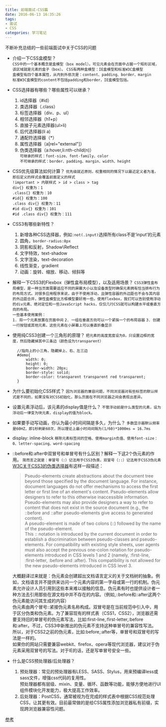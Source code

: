 ```yaml
---
title: 前端面试-CSS篇
date: 2016-06-13 16:35:26
tags: 
- 面试
- CSS
categories: 学习笔记
---
```

不断补充总结的一些前端面试中关于CSS的问题<!-- more -->  

- 介绍一下CSS盒模型？  
	`CSS中的一个基本概念是盒模型（box model）。可见元素会在页面中占据一个矩形区域，该区域就是元素的盒子（box）。`
	`CSS有两种盒模型：IE盒模型和标准W3C盒模型`  
	`盒模型有四个基本属性，从内到外依次是：content、padding、border、margin`  
	`标准W3C盒模型的content不包括padding和border，IE盒模型包括。`  

- CSS选择器有哪些？哪些属性可以继承？  
	1. id选择器（#id）  
	2. 类选择器（.class）  
	3. 标签选择器（div、p、ul）  
	4. 相邻选择器（h1+p）  
	5. 直接子元素选择器(ul>li)  
	6. 后代选择器(li a)  
	7. 通配符选择器（*）  
	8. 属性选择器（a[rel="external"]）  
	9. 伪类选择器（a:hover,li:nth-child(n)）  
	`可继承的样式：font-size、font-family、color`  
	`不可继承的样式：border、padding、margin、width、height`

- CSS优先级算法如何计算？
	`优先级就近原则，权重相同的情况下以最近定义者为准，即后定义的样式会覆盖前面定义的样式`  
	`!important > 内联样式 > id > class > tag`  
	`div{} 权重为：1`  
	`.class{} 权重为：10`  
	`#id{} 权重为：100`  
	`.class div{} 权重为：11`  
	`#id div{} 权重为：101`  
	`#id .class div{} 权重为：111`   

- CSS3有哪些新特性？  
	1. 新增各种CSS选择器，例如`:not(.input)`选择所有class不是‘input’的元素  
	2. 圆角，`border-radius:8px`  
	3. 阴影和反射，Shadow\Reflect  
	4. 文字特效，text-shadow
	5. 文字渲染，text-decoration
	6. 线性渐变，gradient
	7. 动画：旋转、缩放、移动、倾斜等

- 解释一下CSS3的Flexbox（弹性盒布局模型），以及适用场景？
	`CSS3弹性盒布局模型，是一种当页面需要适应不同的屏幕大小以及设备类型时确保元素拥有恰当排布行为的布局方式。对很多应用程序来说，由于不使用浮动，且弹性容器的外边距也不会与其内容的外边距合并，弹性盒模型比方框模型要好用一些。使用flexbox，我们可以告别使用浮动的div元素、绝对定位和一些JavaScript hacks，仅仅几行CSS就可以构建水平或垂直方向的布局。`  
	`一些基本使用案例：`  
	`1. 将一个元素放置在页面中间`
	`2. 一组在垂直方向可以一个紧挨一个的布局容器`
	`3. 创建一行按钮或其他元素，这些元素在小屏幕上可以垂直折叠显示`  

- 使用纯CSS3创建一个三角形的原理？
	`把元素的高度宽度设为0，只设置边框的宽度，然后隐藏掉其中三条边（颜色设为transparent）`  
		
		//指向上的小三角，隐藏掉上、右、左三边
		#demo{
			width: 0;
			height: 0;
			border-width: 20px;
			border-style: solid;
			border-color: transparent transparent red transparent;
		}

- 为什么要初始化CSS样式？
	`因为浏览器的兼容问题，不同浏览器对有些标签的默认样式是不同的，如果没有对CSS初始化，那么页面在不同浏览器之间会表现出差异。`

- 设置元素浮动后，该元素的display值是什么？
	`不管浮动前是什么类型的元素，设为浮动后一律变为块元素，display的值为block。`

- 如果要手动写动画，你认为最小时间间隔是多久，为什么？
	`多数显示器默认频率是60HZ，即1秒刷新60次，所以理论上最小时间间隔为(1/60)*1000ms = 16.7ms`

- display: inline-block
	`移除元素标签间的空格、使用margin负值、使用font-size：0、letter-spacing、word-spacing`

- ::before和:after中双冒号和单冒号有什么区别？解释一下这2个伪元素的作用。
	`简而言之就是：单冒号（:）记法用于CSS3伪类，双冒号（::）记法用于CSS3伪元素`  
	[W3C关于CSS3的伪类选择器](https://www.qianduan.net/before-and-before-the-difference-between/)有这样一段描述：
	> Pseudo-elements create abstractions about the document tree beyond those specified by the document language. For instance, document languages do not offer mechanisms to access the first letter or first line of an element's content. Pseudo-elements allow designers to refer to this otherwise inaccessible information. Pseudo-elements may also provide designers a way to refer to content that does not exist in the source document (e.g., the ::before and ::after pseudo-elements give access to generated content).  
	A pseudo-element is made of two colons (::) followed by the name of the pseudo-element.  
	This :: notation is introduced by the current document in order to establish a discrimination between pseudo-classes and pseudo-elements. For compatibility with existing style sheets, user agents must also accept the previous one-colon notation for pseudo-elements introduced in CSS levels 1 and 2 (namely, :first-line, :first-letter, :before and :after). This compatibility is not allowed for the new pseudo-elements introduced in CSS level 3.
	
	大概翻译过来就是：伪元素会创建超出文档语言定义的关于文档树的抽象。例如，文档语言并不提供来访问一个元素内容的第一字母或第一行的机制。伪元素允许设计人员引用到这些本来难以接触的信息。伪元素有时也提供设计者一种方法去引用那些在源文档中并不存在的内容。（例如,::before和::after这两个伪元素能访问其生成的内容）  
	伪元素由两个冒号::紧接伪元素名称构成。双冒号是在当前规范中引入中，用于区分伪类和伪元素。为了兼容现有的样式表（CSS1，CSS2），浏览器还需要支持旧的单冒号的伪元素写法，比如:first-line,:first-letter,:before和:after。不过，CSS3中新推出的伪元素不支持这种单冒号的兼容性写法。  
	所以，对于CSS2之前的伪元素，比如:before,:after等，单冒号和双冒号的写法是一样的。  
	如果你的网站只需要兼容webkit、firefox、opera等现代浏览器，建议对于伪元素采用双冒号的写法。对于IE的话，还是写单冒号安全一些。 

- 什么是CSS预处理器/后处理器？
	1. 预处理器：常见的预处理器有LESS、SASS、Stylus，用来预编译less或sass文件，增强css代码的复用性。  
	预处理器都有层级、mixin、变量、循环、函数等功能，能够方便地进行UI组件模块化开发能力，极大提高工作效率。
	2. 后处理器：PostCSS，通常被视为在完成的样式表中根据CSS规范处理CSS，让其更有效。目前最常做的是给CSS属性添加浏览器私有前缀，实现跨浏览器兼容性问题。

[参考](https://github.com/markyun/My-blog/tree/master/Front-end-Developer-Questions/Questions-and-Answers)